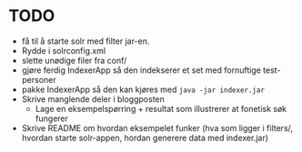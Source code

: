 TODO
====

- få til å starte solr med filter jar-en.
- Rydde i solrconfig.xml
- slette unødige filer fra conf/
- gjøre ferdig IndexerApp så den indekserer et set med fornuftige test-personer
- pakke IndexerApp så den kan kjøres med `java -jar indexer.jar`
- Skrive manglende deler i bloggposten
  - Lage en eksempelspørring + resultat som illustrerer at fonetisk søk fungerer
- Skrive README om hvordan eksempelet funker 
  (hva som ligger i filters/, hvordan starte solr-appen, hordan generere data med indexer.jar)